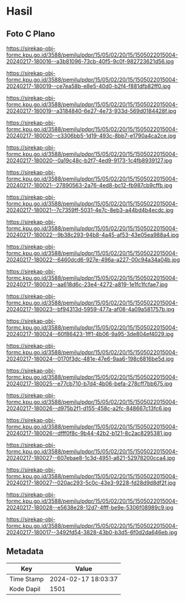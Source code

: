 # Hasil

## Foto C Plano

https://sirekap-obj-formc.kpu.go.id/3588/pemilu/pdpr/15/05/02/20/15/1505022015004-20240217-180016--a3b81096-73cb-40f5-9c0f-982723621d56.jpg

https://sirekap-obj-formc.kpu.go.id/3588/pemilu/pdpr/15/05/02/20/15/1505022015004-20240217-180019--ce7ea58b-e8e5-40d0-b2f4-f881dfb82ff0.jpg

https://sirekap-obj-formc.kpu.go.id/3588/pemilu/pdpr/15/05/02/20/15/1505022015004-20240217-180019--a3184840-6e27-4e73-933d-569d0184428f.jpg

https://sirekap-obj-formc.kpu.go.id/3588/pemilu/pdpr/15/05/02/20/15/1505022015004-20240217-180020--c3306bb5-1d19-493c-8bb7-e1790a4ca2ce.jpg

https://sirekap-obj-formc.kpu.go.id/3588/pemilu/pdpr/15/05/02/20/15/1505022015004-20240217-180020--0a19c48c-b2f7-4ed9-9173-1c4fb8939127.jpg

https://sirekap-obj-formc.kpu.go.id/3588/pemilu/pdpr/15/05/02/20/15/1505022015004-20240217-180021--27890563-2a76-4ed8-bc12-fb987cb9cffb.jpg

https://sirekap-obj-formc.kpu.go.id/3588/pemilu/pdpr/15/05/02/20/15/1505022015004-20240217-180021--7c7359ff-5031-4e7c-8eb3-a44bd4b4ecdc.jpg

https://sirekap-obj-formc.kpu.go.id/3588/pemilu/pdpr/15/05/02/20/15/1505022015004-20240217-180022--9b38c293-94b8-4a45-af53-43e05ea988a4.jpg

https://sirekap-obj-formc.kpu.go.id/3588/pemilu/pdpr/15/05/02/20/15/1505022015004-20240217-180022--6460dcd6-927e-496a-a227-00c94a34a04b.jpg

https://sirekap-obj-formc.kpu.go.id/3588/pemilu/pdpr/15/05/02/20/15/1505022015004-20240217-180023--aa618d6c-23e4-4272-a819-1e1fc1fcfae7.jpg

https://sirekap-obj-formc.kpu.go.id/3588/pemilu/pdpr/15/05/02/20/15/1505022015004-20240217-180023--bf94313d-5959-477a-af08-4a09a581757b.jpg

https://sirekap-obj-formc.kpu.go.id/3588/pemilu/pdpr/15/05/02/20/15/1505022015004-20240217-180024--60f86423-1ff1-4b06-9a95-3de804ef4029.jpg

https://sirekap-obj-formc.kpu.go.id/3588/pemilu/pdpr/15/05/02/20/15/1505022015004-20240217-180024--0170f3dc-481e-47e6-9aa6-198c6816be5d.jpg

https://sirekap-obj-formc.kpu.go.id/3588/pemilu/pdpr/15/05/02/20/15/1505022015004-20240217-180025--e77cb710-b7d4-4b06-befa-278cff7bb675.jpg

https://sirekap-obj-formc.kpu.go.id/3588/pemilu/pdpr/15/05/02/20/15/1505022015004-20240217-180026--d975b2f1-d155-458c-a2fc-848667c13fc6.jpg

https://sirekap-obj-formc.kpu.go.id/3588/pemilu/pdpr/15/05/02/20/15/1505022015004-20240217-180026--dfff0f8c-9b44-42b2-b121-8c2ac8295381.jpg

https://sirekap-obj-formc.kpu.go.id/3588/pemilu/pdpr/15/05/02/20/15/1505022015004-20240217-180027--607ebae8-1c3d-4951-a621-52978200cca4.jpg

https://sirekap-obj-formc.kpu.go.id/3588/pemilu/pdpr/15/05/02/20/15/1505022015004-20240217-180027--020ac293-5c0c-43e3-9228-fd28d9d8df2f.jpg

https://sirekap-obj-formc.kpu.go.id/3588/pemilu/pdpr/15/05/02/20/15/1505022015004-20240217-180028--e5638e28-12d7-4fff-be9e-5306f08989c9.jpg

https://sirekap-obj-formc.kpu.go.id/3588/pemilu/pdpr/15/05/02/20/15/1505022015004-20240217-180017--3492fd54-3828-43b0-b3d5-6f0d2da646eb.jpg


## Metadata

| Key        | Value               |
| ---------- | ------------------- |
| Time Stamp | 2024-02-17 18:03:37 |
| Kode Dapil | 1501                |



